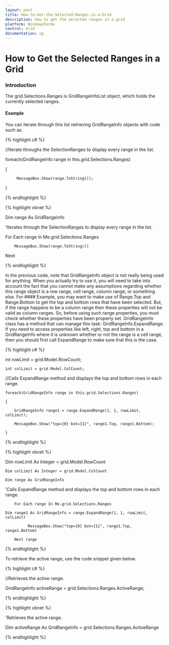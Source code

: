 ```yaml
---
layout: post
title: How-to-Get-the-Selected-Ranges-in-a-Grid
description: how to get the selected ranges in a grid
platform: WindowsForms
control: Grid
documentation: ug
---
```


# How to Get the Selected Ranges in a Grid

### Introduction

The grid.Selections.Ranges is GridRangeInfoList object, which holds the currently selected ranges. 

#### Example

You can iterate through this list retrieving GridRangeInfo objects with code such as.

{% highlight c# %}



//Iterate throughs the SelectionRanges to display every range in the list.

foreach(GridRangeInfo range in this.grid.Selections.Ranges)

{

         MessageBox.Show(range.ToString());

}


{% endhighlight %}

{% highlight vbnet %}



 Dim range As GridRangeInfo



'Iterates through the SelectionRanges to display every range in the list.

For Each range In Me.grid.Selections.Ranges

        MessageBox.Show(range.ToString())

Next


{% endhighlight %}

In the previous code, note that GridRangeInfo object is not really being used for anything. When you actually try to use it, you will need to take into account the fact that you cannot make any assumptions regarding whether this range object is a row range, cell range, column range, or something else. For #### Example, you may want to make use of Range.Top and Range.Bottom to get the top and bottom rows that have been selected. But, if the range happens to be a column range then these properties will not be valid as column ranges. So, before using such range properties, you must check whether these properties have been properly set. GridRangeInfo class has a method that can manage this task: GridRangeInfo.ExpandRange. If you need to access properties like left, right, top and bottom in a GridRangeInfo where it is unknown whether or not the range is a cell range, then you should first call ExpandRange to make sure that this is the case.

{% highlight c# %}



int rowLimit = grid.Model.RowCount;

    int colLimit = grid.Model.ColCount;



//Calls ExpandRange method and displays the top and bottom rows in each range.

    foreach(GridRangeInfo range in this.grid.Selections.Ranges)

    {

        GridRangeInfo range1 = range.ExpandRange(1, 1, rowLimit, colLimit);

        MessageBox.Show("top={0} bot={1}", range1.Top, range1.Bottom);

    }


{% endhighlight %}

{% highlight vbnet %}



Dim rowLimit As Integer = grid.Model.RowCount

    Dim colLimit As Integer = grid.Model.ColCount

    Dim range As GridRangeInfo



'Calls ExpandRange method and displays the top and bottom rows in each range.

        For Each range In Me.grid.Selections.Ranges

    Dim range1 As GridRangeInfo = range.ExpandRange(1, 1, rowLimit, colLimit)

              MessageBox.Show("top={0} bot={1}", range1.Top, range1.Bottom)

        Next range


{% endhighlight %}

To retrieve the active range, use the code snippet given below.



{% highlight c# %}



//Retrieves the active range.

GridRangeInfo activeRange = grid.Selections.Ranges.ActiveRange;


{% endhighlight %}

{% highlight vbnet %}



'Retrieves the active range.

Dim activeRange As GridRangeInfo = grid.Selections.Ranges.ActiveRange



{% endhighlight %}
